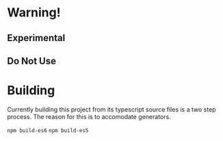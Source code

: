 # Warning!
## Experimental
## Do Not Use
# Building

Currently building this project from its typescript source files is a two step process.
The reason for this is to accomodate generators.

`npm build-es6`
`npm build-es5`

